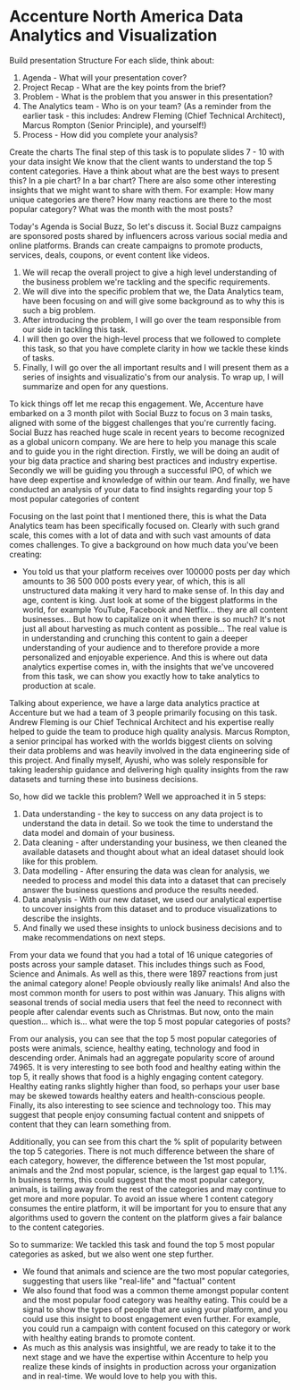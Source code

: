 # Accenture North America Data Analytics and Visualization

Build presentation Structure
For each slide, think about: 
1. Agenda - What will your presentation cover?
2. Project Recap - What are the key points from the brief?
3. Problem - What is the problem that you answer in this presentation?
4. The Analytics team - Who is on your team?
    (As a reminder from the earlier task - this includes: Andrew Fleming (Chief Technical Architect), Marcus Rompton (Senior Principle), and yourself!)
5. Process - How did you complete your analysis?

Create the charts
The final step of this task is to populate slides 7 - 10 with your data insight
We know that the client wants to understand the top 5 content categories. Have a think about what are the best ways to present this? In a pie chart? In a bar chart?
There are also some other interesting insights that we might want to share with them. For example:
How many unique categories are there?
How many reactions are there to the most popular category?
What was the month with the most posts?

Today's Agenda is Social Buzz, So let's discuss it.
Social Buzz campaigns are sponsored posts shared by influencers across various social media and online platforms. Brands can create campaigns to promote products, services, deals, coupons, or event content like videos.
1. We will recap the overall project to give a high level understanding of the
business problem we're tackling and the specific requirements.
2. We will dive into the specific problem that we, the Data Analytics team, have
been focusing on and will give some background as to why this is such a big
problem.
3. After introducing the problem, I will go over the team responsible from our
side in tackling this task.
4. I will then go over the high-level process that we followed to complete this
task, so that you have complete clarity in how we tackle these kinds of tasks.
5. Finally, I will go over the all important results and I will present them as a
series of insights and visualizatio's from our analysis.
To wrap up, I will summarize and open for any questions.

To kick things off let me recap this engagement.
We, Accenture have embarked on a 3 month pilot with Social Buzz to focus on
3 main tasks, aligned with some of the biggest challenges that you're currently
facing.
Social Buzz has reached huge scale in recent years to become recognized as a
global unicorn company. We are here to help you manage this scale and to
guide you in the right direction.
Firstly, we will be doing an audit of your big data practice and sharing best
practices and industry expertise. Secondly we will be guiding you through a
successful IPO, of which we have deep expertise and knowledge of within our
team. And finally, we have conducted an analysis of your data to find insights
regarding your top 5 most popular categories of content

Focusing on the last point that I mentioned there, this is what the Data Analytics
team has been specifically focused on.
Clearly with such grand scale, this comes with a lot of data and with such vast
amounts of data comes challenges.
To give a background on how much data you've been creating:
- You told us that your platform receives over 100000 posts per day which
amounts to 36 500 000 posts every year, of which, this is all unstructured data
making it very hard to make sense of.
In this day and age, content is king. Just look at some of the biggest platforms
in the world, for example YouTube, Facebook and Netflix... they are all content
businesses...
But how to capitalize on it when there is so much?
It's not just all about harvesting as much content as possible... The real value is
in understanding and crunching this content to gain a deeper understanding of
your audience and to therefore provide a more personalized and enjoyable
experience.
And this is where out data analytics expertise comes in, with the insights that
we've uncovered from this task, we can show you exactly how to take analytics
to production at scale.

Talking about experience, we have a large data analytics practice at Accenture
but we had a team of 3 people primarily focusing on this task. Andrew Fleming
is our Chief Technical Architect and his expertise really helped to guide the
team to produce high quality analysis.
Marcus Rompton, a senior principal has worked with the worlds biggest clients
on solving their data problems and was heavily involved in the data engineering
side of this project.
And finally myself, Ayushi, who was solely responsible for taking leadership
guidance and delivering high quality insights from the raw datasets and turning
these into business decisions.

So, how did we tackle this problem?
Well we approached it in 5 steps:
1. Data understanding - the key to success on any data project is to understand
the data in detail. So we took the time to understand the data model and
domain of your business.
2. Data cleaning - after understanding your business, we then cleaned the
available datasets and thought about what an ideal dataset should look like for
this problem.
3. Data modelling - After ensuring the data was clean for analysis, we needed
to process and model this data into a dataset that can precisely answer the
business questions and produce the results needed.
4. Data analysis - With our new dataset, we used our analytical expertise to
uncover insights from this dataset and to produce visualizations to describe the
insights.
5. And finally we used these insights to unlock business decisions and to make
recommendations on next steps.

From your data we found that you had a total of 16 unique categories of posts
across your sample dataset. This includes things such as Food, Science and
Animals.
As well as this, there were 1897 reactions from just the animal category alone!
People obviously really like animals!
And also the most common month for users to post within was January. This
aligns with seasonal trends of social media users that feel the need to
reconnect with people after calendar events such as Christmas.
But now, onto the main question... which is... what were the top 5 most popular
categories of posts?

From our analysis, you can see that the top 5 most popular categories of posts
were animals, science, healthy eating, technology and food in descending
order.
Animals had an aggregate popularity score of around 74965. It is very
interesting to see both food and healthy eating within the top 5, it really shows
that food is a highly engaging content category. Healthy eating ranks slightly
higher than food, so perhaps your user base may be skewed towards healthy
eaters and health-conscious people.
Finally, its also interesting to see science and technology too. This may suggest
that people enjoy consuming factual content and snippets of content that they
can learn something from.

Additionally, you can see from this chart the % split of popularity between the
top 5 categories. There is not much difference between the share of each
category, however, the difference between the 1st most popular, animals and
the 2nd most popular, science, is the largest gap equal to 1.1%.
In business terms, this could suggest that the most popular category, animals,
is tailing away from the rest of the categories and may continue to get more and
more popular. To avoid an issue where 1 content category consumes the entire
platform, it will be important for you to ensure that any algorithms used to
govern the content on the platform gives a fair balance to the content
categories.

So to summarize:
We tackled this task and found the top 5 most popular categories as asked, but
we also went one step further.
- We found that animals and science are the two most popular categories,
suggesting that users like "real-life" and "factual" content
- We also found that food was a common theme amongst popular content and
the most popular food category was healthy eating. This could be a signal to
show the types of people that are using your platform, and you could use this
insight to boost engagement even further. For example, you could run a
campaign with content focused on this category or work with healthy eating
brands to promote content.
- As much as this analysis was insightful, we are ready to take it to the next
stage and we have the expertise within Accenture to help you realize these
kinds of insights in production across your organization and in real-time. We
would love to help you with this.

